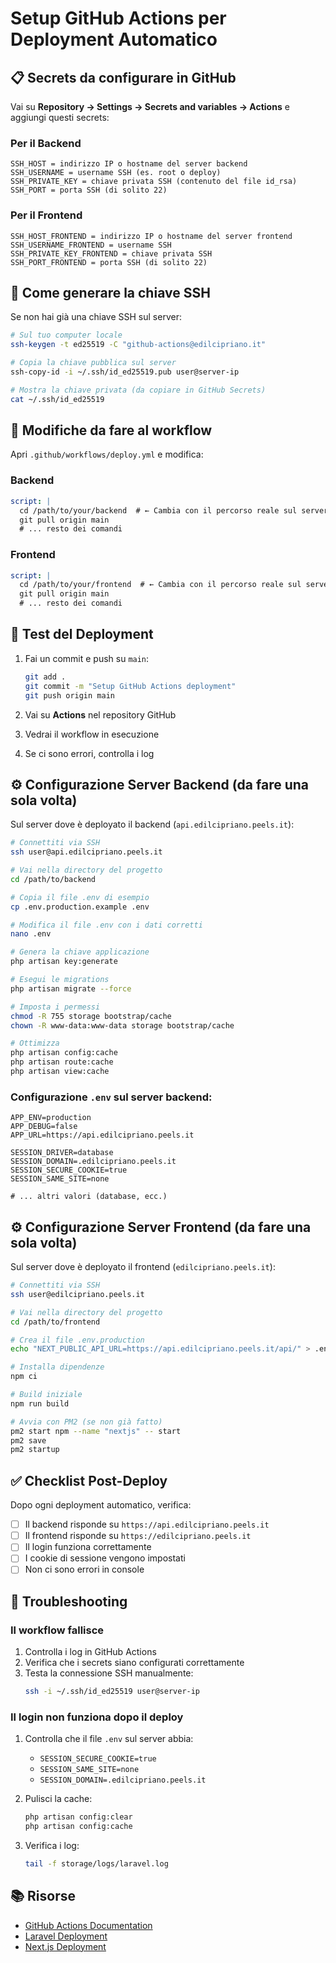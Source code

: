 # Setup GitHub Actions per Deployment Automatico

## 📋 Secrets da configurare in GitHub

Vai su **Repository → Settings → Secrets and variables → Actions** e aggiungi questi secrets:

### Per il Backend

```
SSH_HOST = indirizzo IP o hostname del server backend
SSH_USERNAME = username SSH (es. root o deploy)
SSH_PRIVATE_KEY = chiave privata SSH (contenuto del file id_rsa)
SSH_PORT = porta SSH (di solito 22)
```

### Per il Frontend

```
SSH_HOST_FRONTEND = indirizzo IP o hostname del server frontend
SSH_USERNAME_FRONTEND = username SSH
SSH_PRIVATE_KEY_FRONTEND = chiave privata SSH
SSH_PORT_FRONTEND = porta SSH (di solito 22)
```

## 🔑 Come generare la chiave SSH

Se non hai già una chiave SSH sul server:

```bash
# Sul tuo computer locale
ssh-keygen -t ed25519 -C "github-actions@edilcipriano.it"

# Copia la chiave pubblica sul server
ssh-copy-id -i ~/.ssh/id_ed25519.pub user@server-ip

# Mostra la chiave privata (da copiare in GitHub Secrets)
cat ~/.ssh/id_ed25519
```

## 📝 Modifiche da fare al workflow

Apri `.github/workflows/deploy.yml` e modifica:

### Backend
```yaml
script: |
  cd /path/to/your/backend  # ← Cambia con il percorso reale sul server
  git pull origin main
  # ... resto dei comandi
```

### Frontend
```yaml
script: |
  cd /path/to/your/frontend  # ← Cambia con il percorso reale sul server
  git pull origin main
  # ... resto dei comandi
```

## 🚀 Test del Deployment

1. Fai un commit e push su `main`:
   ```bash
   git add .
   git commit -m "Setup GitHub Actions deployment"
   git push origin main
   ```

2. Vai su **Actions** nel repository GitHub

3. Vedrai il workflow in esecuzione

4. Se ci sono errori, controlla i log

## ⚙️ Configurazione Server Backend (da fare una sola volta)

Sul server dove è deployato il backend (`api.edilcipriano.peels.it`):

```bash
# Connettiti via SSH
ssh user@api.edilcipriano.peels.it

# Vai nella directory del progetto
cd /path/to/backend

# Copia il file .env di esempio
cp .env.production.example .env

# Modifica il file .env con i dati corretti
nano .env

# Genera la chiave applicazione
php artisan key:generate

# Esegui le migrations
php artisan migrate --force

# Imposta i permessi
chmod -R 755 storage bootstrap/cache
chown -R www-data:www-data storage bootstrap/cache

# Ottimizza
php artisan config:cache
php artisan route:cache
php artisan view:cache
```

### Configurazione `.env` sul server backend:

```env
APP_ENV=production
APP_DEBUG=false
APP_URL=https://api.edilcipriano.peels.it

SESSION_DRIVER=database
SESSION_DOMAIN=.edilcipriano.peels.it
SESSION_SECURE_COOKIE=true
SESSION_SAME_SITE=none

# ... altri valori (database, ecc.)
```

## ⚙️ Configurazione Server Frontend (da fare una sola volta)

Sul server dove è deployato il frontend (`edilcipriano.peels.it`):

```bash
# Connettiti via SSH
ssh user@edilcipriano.peels.it

# Vai nella directory del progetto
cd /path/to/frontend

# Crea il file .env.production
echo "NEXT_PUBLIC_API_URL=https://api.edilcipriano.peels.it/api/" > .env.production

# Installa dipendenze
npm ci

# Build iniziale
npm run build

# Avvia con PM2 (se non già fatto)
pm2 start npm --name "nextjs" -- start
pm2 save
pm2 startup
```

## ✅ Checklist Post-Deploy

Dopo ogni deployment automatico, verifica:

- [ ] Il backend risponde su `https://api.edilcipriano.peels.it`
- [ ] Il frontend risponde su `https://edilcipriano.peels.it`
- [ ] Il login funziona correttamente
- [ ] I cookie di sessione vengono impostati
- [ ] Non ci sono errori in console

## 🐛 Troubleshooting

### Il workflow fallisce

1. Controlla i log in GitHub Actions
2. Verifica che i secrets siano configurati correttamente
3. Testa la connessione SSH manualmente:
   ```bash
   ssh -i ~/.ssh/id_ed25519 user@server-ip
   ```

### Il login non funziona dopo il deploy

1. Controlla che il file `.env` sul server abbia:
   - `SESSION_SECURE_COOKIE=true`
   - `SESSION_SAME_SITE=none`
   - `SESSION_DOMAIN=.edilcipriano.peels.it`

2. Pulisci la cache:
   ```bash
   php artisan config:clear
   php artisan config:cache
   ```

3. Verifica i log:
   ```bash
   tail -f storage/logs/laravel.log
   ```

## 📚 Risorse

- [GitHub Actions Documentation](https://docs.github.com/en/actions)
- [Laravel Deployment](https://laravel.com/docs/deployment)
- [Next.js Deployment](https://nextjs.org/docs/deployment)

